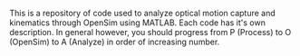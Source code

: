This is a repository of code used to analyze optical motion capture and kinematics through OpenSim using MATLAB. Each code has it's own description. In general however, you should progress from P (Process) to O (OpenSim) to A (Analyze) in order of increasing number.
